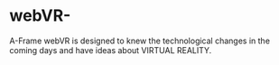# webVR-
A-Frame webVR is designed to knew the technological changes in the coming days and have ideas about VIRTUAL REALITY.
